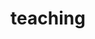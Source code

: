 ---
layout: page
permalink: /teaching/
title: teaching
description: Materials for courses you taught. Replace this text with your description.
nav: false
nav_order: 4
---